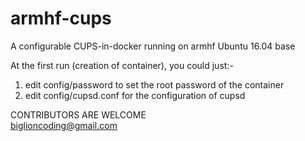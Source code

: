 # armhf-cups
A configurable CUPS-in-docker running on armhf Ubuntu 16.04 base

At the first run (creation of container), you could just:- <br/>

1. edit config/password to set the root password of the container <br/>
2. edit config/cupsd.conf for the configuration of cupsd <br/>

CONTRIBUTORS ARE WELCOME<br/>
biglioncoding@gmail.com
